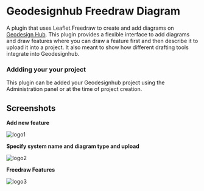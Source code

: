 # Geodesignhub Freedraw Diagram
A plugin that uses Leaflet.Freedraw to create and add diagrams on [Geodesign Hub](https://www.geodesignhub.com/). This plugin provides a flexible interface to add diagrams and draw features where you can draw a feature first and then describe it to upload it into a project. It also meant to show how different drafting tools integrate into Geodesignhub. 

### Addding your your project
This plugin can be added your Geodesignhub project using the Administration panel or at the time of project creation.  


## Screenshots
**Add new feature**

![logo1](https://i.imgur.com/oW8uId3.jpg)

**Specify system name and diagram type and upload**

![logo2](https://i.imgur.com/xf8z2gF.jpg)

**Freedraw Features**

![logo3](https://i.imgur.com/aEPvu1d.jpg)